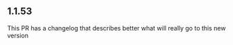 
## 1.1.53


This PR has a changelog that describes better what will really go to this new version
                